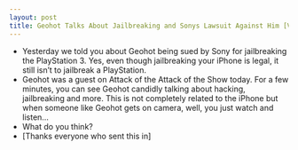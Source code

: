 ```yaml
---
layout: post
title: Geohot Talks About Jailbreaking and Sonys Lawsuit Against Him [Video]
---
```

* Yesterday we told you about Geohot being sued by Sony for jailbreaking the PlayStation 3. Yes, even though jailbreaking your iPhone is legal, it still isn’t to jailbreak a PlayStation.
* Geohot was a guest on Attack of the Attack of the Show today. For a few minutes, you can see Geohot candidly talking about hacking, jailbreaking and more. This is not completely related to the iPhone but when someone like Geohot gets on camera, well, you just watch and listen…
* What do you think?
* [Thanks everyone who sent this in]

